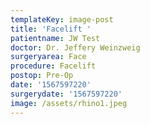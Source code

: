 ```yaml
---
templateKey: image-post
title: 'Facelift '
patientname: JW Test
doctor: Dr. Jeffery Weinzweig
surgeryarea: Face
procedure: Facelift
postop: Pre-Op
date: '1567597220'
surgerydate: '1567597220'
image: /assets/rhino1.jpeg
---
```


